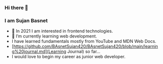 ### Hi there 👋

### I am Sujan Basnet

-  🔭 In 2021 I am interested in frontend technologies.
-  🌱 I’m currently learning web development.
-  I have learned fundamentals mostly from YouTube and MDN Web Docs.
-  [https://github.com/BAsnetSujan420/BAsnetSujan420/blob/main/learning%20journal.md](Learning Journal) so far...
- I would love to begin my career as junior web developer.
